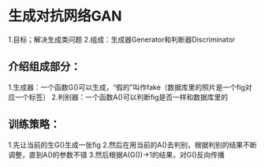 # 生成对抗网络GAN

1.目标；解决生成类问题
2.组成：生成器Generator和判断器Discriminator

## 介绍组成部分：
1.生成器：一个函数G()可以生成，“假的”叫作fake（数据库里的照片是一个fig对应一个标签）
2.判别器：一个函数A()可以判断fig是否一样和数据库里的


## 训练策略：
1.先让当前的生G()生成一张fig
2.然后在用当前的A()去判别，根据判别的结果不断调整，直到A()的参数不错
3.然后根据A(G())->1的结果，对G()反向传播
